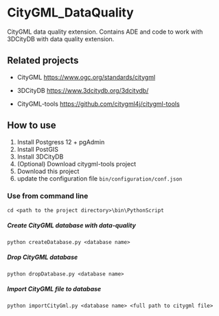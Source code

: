 # CityGML_DataQuality

CityGML data quality extension. Contains ADE and code to work with 3DCityDB with data quality extension.




## Related projects

* CityGML https://www.ogc.org/standards/citygml

* 3DCityDB https://www.3dcitydb.org/3dcitydb/

* CityGML-tools https://github.com/citygml4j/citygml-tools

## How to use

1. Install Postgress 12 + pgAdmin
2. Install PostGIS
2. Install 3DCityDB
3. (Optional) Download citygml-tools project
4. Download this project 
5. update the configuration file `bin/configuration/conf.json`

### Use from command line

`cd <path to the project directory>\bin\PythonScript`


##### Create CityGML database with data-quality

`python createDatabase.py <database name>`


##### Drop CityGML database 

`python dropDatabase.py <database name>`

##### Import CityGML file to database

`python importCityGml.py <database name> <full path to citygml file>`